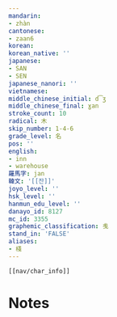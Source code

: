 ```yaml
---
mandarin:
- zhàn
cantonese:
- zaan6
korean:
korean_native: ''
japanese:
- SAN
- SEN
japanese_nanori: ''
vietnamese:
middle_chinese_initial: d͡ʒ
middle_chinese_final: ɣan
stroke_count: 10
radical: 木
skip_number: 1-4-6
grade_level: 名
pos: ''
english:
- inn
- warehouse
羅馬字: jan
韓文: '[[잔]]'
joyo_level: ''
hsk_level: ''
hanmun_edu_level: ''
danayo_id: 8127
mc_id: 3355
graphemic_classification: 㦮
stand_in: 'FALSE'
aliases:
- 棧
---
```

```meta-bind-embed
[[nav/char_info]]
```

# Notes
